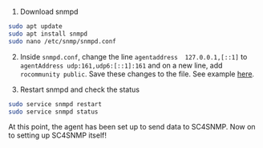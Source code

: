 1. Download snmpd
```bash
sudo apt update
sudo apt install snmpd
sudo nano /etc/snmp/snmpd.conf
```

2. Inside `snmpd.conf`, change the line `agentaddress  127.0.0.1,[::1]` to `agentAddress udp:161,udp6:[::1]:161` and on a new line, add `rocommunity public`. Save these changes to the file. See example [here](https://gist.githubusercontent.com/smathur-splunk/4660aab9c9aed7bac8bc95c20ec6afb4/raw/10ac402b17da5603abf2b8b19a4582599cda0a23/snmpd.conf).

3. Restart snmpd and check the status
```bash
sudo service snmpd restart
sudo service snmpd status
```

At this point, the agent has been set up to send data to SC4SNMP. Now on to setting up SC4SNMP itself!